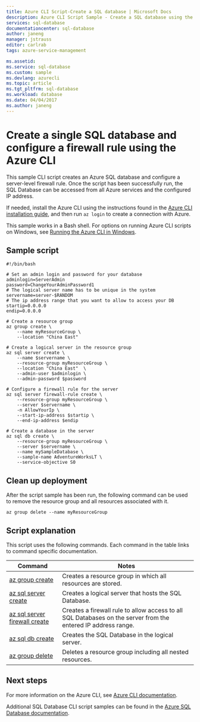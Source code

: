 ```yaml
---
title: Azure CLI Script-Create a SQL database | Microsoft Docs
description: Azure CLI Script Sample - Create a SQL database using the Azure CLI
services: sql-database
documentationcenter: sql-database
author: janeng
manager: jstrauss
editor: carlrab
tags: azure-service-management

ms.assetid:
ms.service: sql-database
ms.custom: sample
ms.devlang: azurecli
ms.topic: article
ms.tgt_pltfrm: sql-database
ms.workload: database
ms.date: 04/04/2017
ms.author: janeng
---
```


# Create a single SQL database and configure a firewall rule using the Azure CLI

This sample CLI script creates an Azure SQL database and configure a server-level firewall rule. Once the script has been successfully run, the SQL Database can be accessed from all Azure services and the configured IP address. 

If needed, install the Azure CLI using the instructions found in the [Azure CLI installation guide](https://docs.microsoft.com/cli/azure/install-azure-cli), and then run `az login` to create a connection with Azure.

This sample works in a Bash shell. For options on running Azure CLI scripts on Windows, see [Running the Azure CLI in Windows](../../virtual-machines/virtual-machines-windows-cli-options.md).

## Sample script

```azurecli
#!/bin/bash

# Set an admin login and password for your database
adminlogin=ServerAdmin
password=ChangeYourAdminPassword1
# The logical server name has to be unique in the system
servername=server-$RANDOM
# The ip address range that you want to allow to access your DB
startip=0.0.0.0
endip=0.0.0.0

# Create a resource group
az group create \
	--name myResourceGroup \
	--location "China East"

# Create a logical server in the resource group
az sql server create \
	--name $servername \
	--resource-group myResourceGroup \
	--location "China East"  \
	--admin-user $adminlogin \
	--admin-password $password

# Configure a firewall rule for the server
az sql server firewall-rule create \
	--resource-group myResourceGroup \
	--server $servername \
	-n AllowYourIp \
	--start-ip-address $startip \
	--end-ip-address $endip

# Create a database in the server
az sql db create \
	--resource-group myResourceGroup \
	--server $servername \
	--name mySampleDatabase \
	--sample-name AdventureWorksLT \
	--service-objective S0
```
## Clean up deployment

After the script sample has been run, the following command can be used to remove the resource group and all resources associated with it.

```azurecli
az group delete --name myResourceGroup
```

## Script explanation

This script uses the following commands. Each command in the table links to command specific documentation.

| Command | Notes |
|---|---|
| [az group create](/cli/azure/group#create) | Creates a resource group in which all resources are stored. |
| [az sql server create](/cli/azure/sql/server#create) | Creates a logical server that hosts the SQL Database. |
| [az sql server firewall create](/cli/azure/sql/server/firewall#create) | Creates a firewall rule to allow access to all SQL Databases on the server from the entered IP address range. |
| [az sql db create](/cli/azure/sql/db#create) | Creates the SQL Database in the logical server. |
| [az group delete](/cli/azure/resource#delete) | Deletes a resource group including all nested resources. |

## Next steps

For more information on the Azure CLI, see [Azure CLI documentation](https://docs.microsoft.com/cli/azure/overview).

Additional SQL Database CLI script samples can be found in the [Azure SQL Database documentation](../sql-database-cli-samples.md).

